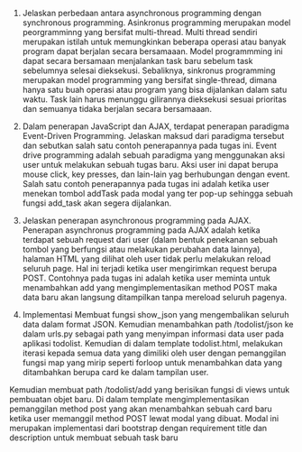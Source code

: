 1. Jelaskan perbedaan antara asynchronous programming dengan synchronous programming.
Asinkronus programming merupakan model peorgramminng yang bersifat multi-thread. Multi thread sendiri merupakan istilah untuk memungkinkan beberapa operasi atau banyak program dapat berjalan secara bersamaaan. Model programmming ini dapat secara bersamaan menjalankan task baru sebelum task sebelumnya selesai dieksekusi. Sebaliknya, sinkronus programming merupakan model programming yang bersifat single-thread, dimana hanya satu buah operasi atau program yang bisa dijalankan dalam satu waktu. Task lain harus menunggu gilirannya dieksekusi sesuai prioritas dan semuanya tidaka berjalan secara bersamaaan.

2. Dalam penerapan JavaScript dan AJAX, terdapat penerapan paradigma Event-Driven Programming. Jelaskan maksud dari paradigma tersebut dan sebutkan salah satu contoh penerapannya pada tugas ini.
Event drive programming adalah sebuah paradigma yang menggunakan aksi user untuk melakukan sebuah tugas baru. Aksi user ini dapat berupa mouse click, key presses, dan lain-lain yag berhubungan dengan event. Salah satu contoh penerapannya pada tugas ini adalah ketika user menekan tombol addTask pada modal yang ter pop-up sehingga sebuah fungsi add_task akan segera dijalankan. 

3. Jelaskan penerapan asynchronous programming pada AJAX.
Penerapan asynchronus programming pada AJAX adalah ketika terdapat sebuah request dari user (dalam bentuk penekanan sebuah tombol yang berfungsi atau melakukan perubahan data lainnya), halaman HTML yang dilihat oleh user tidak perlu melakukan reload seluruh page. Hal ini terjadi ketika user mengirimkan request berupa POST. Contohnya pada tugas ini adalah ketika user meminta untuk menambahkan add yang mengimplementasikan method POST maka data baru akan langsung ditampilkan tanpa mereload seluruh pagenya. 

4. Implementasi
Membuat fungsi show_json yang mengembalikan seluruh data dalam format JSON. Kemudian menambahkan path /todolist/json ke dalam urls.py sebagai path yang menyimpan informasi data user pada aplikasi todolist. Kemudian di dalam template todolist.html, melakukan iterasi kepada semua data yang dimiliki oleh user dengan pemanggilan fungsi map yang mirip seperti forloop untuk menambahkan data yang ditambahkan berupa card ke dalam tampilan user.

Kemudian membuat path /todolist/add yang berisikan fungsi di views untuk pembuatan objet baru. Di dalam template mengimplementasikan pemanggilan method post yang akan menambahkan sebuah card baru ketika user memanggil method POST lewat modal yang dibuat. Modal ini merupakan implementasi dari bootstrap dengan requirement title dan description untuk membuat sebuah task baru

